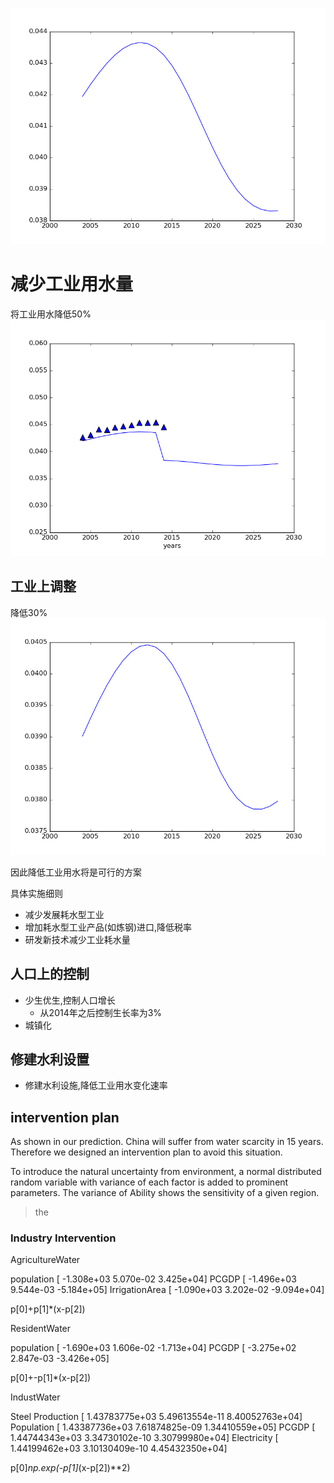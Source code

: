 ![](imag/init.png)


# 减少工业用水量


将工业用水降低50%
![](imag/half.png)


## 工业上调整

降低30%
![](imag/thirty.png)

因此降低工业用水将是可行的方案

具体实施细则

- 减少发展耗水型工业
- 增加耗水型工业产品(如炼钢)进口,降低税率
- 研发新技术减少工业耗水量

## 人口上的控制

- 少生优生,控制人口增长
    + 从2014年之后控制生长率为3%
- 城镇化

## 修建水利设置
- 修建水利设施,降低工业用水变化速率

## intervention plan
As shown in our prediction. China will suffer from water scarcity in 15 years. Therefore we designed an intervention plan to avoid this situation. 

To introduce the natural uncertainty from environment, a normal distributed random variable with variance of each factor is added to prominent parameters.
The variance of Ability shows the sensitivity of a given region.

>the 

### Industry Intervention


AgricultureWater

population [ -1.308e+03   5.070e-02   3.425e+04]
PCGDP [ -1.496e+03   9.544e-03  -5.184e+05]
IrrigationArea [ -1.090e+03   3.202e-02  -9.094e+04]

p[0]+p[1]*(x-p[2])

ResidentWater

population [ -1.690e+03   1.606e-02  -1.713e+04]
PCGDP [ -3.275e+02   2.847e-03  -3.426e+05]

p[0]+-p[1]*(x-p[2])

IndustWater

Steel Production [  1.43783775e+03   5.49613554e-11   8.40052763e+04]
Population [  1.43387736e+03   7.61874825e-09   1.34410559e+05]
PCGDP [  1.44744343e+03   3.34730102e-10   3.30799980e+04]
Electricity [  1.44199462e+03   3.10130409e-10   4.45432350e+04]

p[0]*np.exp(-p[1]*(x-p[2])**2)


